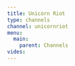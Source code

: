 ```yaml
---
title: Unicorn Riot
type: channels
channel: unicornriot
menu:
  main:
    parent: Channels
vides:
---
```

